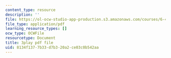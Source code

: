 ```yaml
---
content_type: resource
description: ''
file: https://ol-ocw-studio-app-production.s3.amazonaws.com/courses/6-451-principles-of-digital-communication-ii-spring-2005/8134f1377b33d7b320a2ce03c0b542aa_520074.pdf
file_type: application/pdf
learning_resource_types: []
ocw_type: OCWFile
resourcetype: Document
title: 3play pdf file
uid: 8134f137-7b33-d7b3-20a2-ce03c0b542aa
---
```

